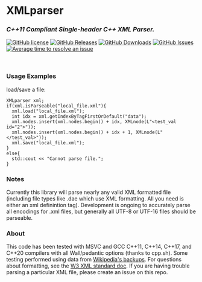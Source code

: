 # XMLparser

### _C++11 Compliant Single-header C++ XML Parser._  

[![GitHub license](https://img.shields.io/badge/license-MIT-blue.svg)](https://raw.githubusercontent.com/jstrom2002/XMLparser/main/LICENSE)
[![GitHub Releases](https://img.shields.io/github/release/jstrom2002/XMLparser.svg)](https://github.com/jstrom2002/json/releases)
[![GitHub Downloads](https://img.shields.io/github/downloads/jstrom2002/XMLparser/total)](https://github.com/jstrom2002/json/releases)
[![GitHub Issues](https://img.shields.io/github/issues/jstrom2002/XMLparser.svg)](https://github.com/jstrom2002/XMLparser/issues)
[![Average time to resolve an issue](https://isitmaintained.com/badge/resolution/jstrom2002/XMLparser.svg)](https://isitmaintained.com/project/jstrom2002/XMLparser "Average time to resolve an issue")
  
<br>

### Usage Examples  
load/save a file:
````
XMLparser xml;
if(xml.isParseable("local_file.xml"){
  xml.load("local_file.xml");
  int idx = xml.getIndexByTagFirstOrDefault("data");
  xml.nodes.insert(xml.nodes.begin() + idx, XMLnode(L"<test_val id="2">"));
  xml.nodes.insert(xml.nodes.begin() + idx + 1, XMLnode(L"</test_val>"));
  xml.save("local_file.xml");
}
else{
  std::cout << "Cannot parse file.";
}
````

### Notes  
Currently this library will parse nearly any valid XML formatted file (including file types like .dae which use XML formatting. All you need is either an xml definintion tag). Development is ongoing to accurately parse all encodings for .xml files, but generally all UTF-8 or UTF-16 files should be parseable.  
  
  
### About  
This code has been tested with MSVC and GCC C++11, C++14, C++17, and C++20 compilers with all Wall/pedantic options (thanks to cpp.sh). Some testing performed using data from [Wikipedia's backups](http://dumps.wikimedia.your.org/backup-index.html). For questions about formatting, see the [W3 XML standard doc](https://www.w3.org/TR/xml/).  If you are having trouble parsing a particular XML file, please create an issue on this repo.
